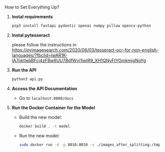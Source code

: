 How to Set Everything Up?


1. **Instal requirements**
    ```bash
    pip3 install fastapi pydantic openai numpy pillow opencv-python
    ```

2. **Instal pytesseract**
    
    please follow the instructions in https://pyimagesearch.com/2020/08/03/tesseract-ocr-for-non-english-languages/?fbclid=IwAR1K-IA7oktIebBFcj4zFBw6UU7BdfWvj1jwIR9_XH1QNyFtYGmkmjgNoYg


1. **Run the API**
    ```bash
    python3 api.py
    ```

2. **Access the API Documentation**
    - Go to `localhost:8000/docs`

3. **Run the Docker Container for the Model**
    - Build the new model:
        ```bash
        docker build . -t model
        ```
        
    - Run the new model:
        ```bash
        sudo docker run -d -p 8010:8010 -v ./images_after_splitting:/tmp/images_after_splitting model
        ```
